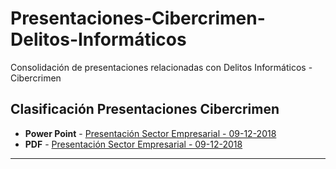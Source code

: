 # Presentaciones-Cibercrimen-Delitos-Informáticos
Consolidación de presentaciones relacionadas con Delitos Informáticos - Cibercrimen

## Clasificación Presentaciones Cibercrimen
* <b>Power Point</b> - [Presentación Sector Empresarial - 09-12-2018](#https://github.com/PetterVargas/Presentaciones-Cibercrimen-Delitos-Informaticos/blob/master/Presentaciones/Presentaci%C3%B3n%20Sector%20Empresarial%2009-12-2018.pptx)
* <b>PDF</b> - [Presentación Sector Empresarial - 09-12-2018](#https://github.com/PetterVargas/Presentaciones-Cibercrimen-Delitos-Informaticos/blob/master/Presentaciones/Presentaci%C3%B3n%20Sector%20Empresarial%2009-12-2018.pdf)
-------------
